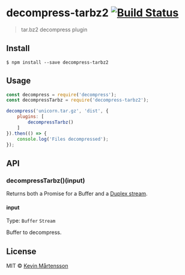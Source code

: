 # decompress-tarbz2 [![Build Status](https://travis-ci.org/kevva/decompress-tarbz2.svg?branch=master)](https://travis-ci.org/kevva/decompress-tarbz2)

> tar.bz2 decompress plugin


## Install

```
$ npm install --save decompress-tarbz2
```


## Usage

```js
const decompress = require('decompress');
const decompressTarbz = require('decompress-tarbz2');

decompress('unicorn.tar.gz', 'dist', {
	plugins: [
		decompressTarbz()
	]
}).then(() => {
	console.log('Files decompressed');
});
```


## API

### decompressTarbz()(input)

Returns both a Promise for a Buffer and a [Duplex stream](https://nodejs.org/api/stream.html#stream_class_stream_duplex).

#### input

Type: `Buffer` `Stream`

Buffer to decompress.


## License

MIT © [Kevin Mårtensson](https://github.com/kevva)
